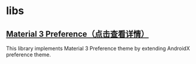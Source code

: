 # libs
##  [Material 3  Preference（点击查看详情）](./preferencelibrary)

This library implements Material 3 Preference theme by extending AndroidX preference theme.
